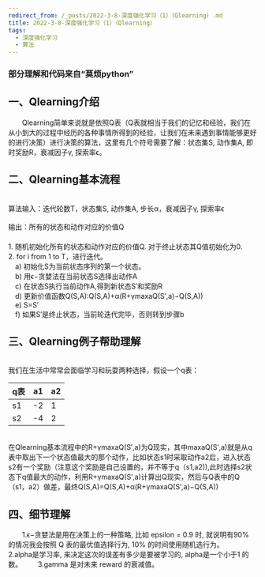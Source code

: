 ```yaml
---
redirect_from: /_posts/2022-3-8-深度强化学习（1）（Qlearning）.md
title: 2022-3-8-深度强化学习（1）（Qlearning）
tags: 
  - 深度强化学习
  - 算法
---
```


### 部分理解和代码来自“莫烦python”

## 一、Qlearning介绍
&emsp;&emsp;Qlearning简单来说就是依照Q表（Q表就相当于我们的记忆和经验，我们在从小到大的过程中经历的各种事情所得到的经验，让我们在未来遇到事情能够更好的进行决策）进行决策的算法，这里有几个符号需要了解：状态集S, 动作集A, 即时奖励R，衰减因子γ, 探索率ϵ。
 
## 二、Qlearning基本流程
  <br/>算法输入：迭代轮数T，状态集S, 动作集A, 步长α，衰减因子γ, 探索率ϵ</br>
  <br/>输出：所有的状态和动作对应的价值Q</br>
　<br/>1. 随机初始化所有的状态和动作对应的价值Q. 对于终止状态其Q值初始化为0.</br>
     2. for i from 1 to T，进行迭代。</br>
     &emsp;a) 初始化S为当前状态序列的第一个状态。</br>
     &emsp;b) 用ϵ−贪婪法在当前状态S选择出动作A</br>
     &emsp;c) 在状态S执行当前动作A,得到新状态S′和奖励R</br>
     &emsp;d)  更新价值函数Q(S,A):Q(S,A)+α(R+γmaxaQ(S′,a)−Q(S,A))</br>
     &emsp;e) S=S′</br>
     &emsp;f) 如果S′是终止状态，当前轮迭代完毕，否则转到步骤b</br>

## 三、Qlearning例子帮助理解
   <br/>我们在生活中常常会面临学习和玩耍两种选择，假设一个q表：</br>

   | q表 | a1  |a2|
   |  ----  | ----  |----|
   | s1  | -2 | 1|
   | s2  | -4 | 2|

   <br/>在Qlearning基本流程中的R+γmaxaQ(S′,a)为Q现实，其中maxaQ(S′,a)就是从q表中取出下一个状态值最大的那个动作，比如状态s1时采取动作a2后，进入状态s2有一个奖励（注意这个奖励是自己设置的，并不等于q（s1,a2)),此时选择s2状态下q值最大的动作，利用R+γmaxaQ(S′,a)计算出Q现实，然后与Q表中的Q（s1，a2）做差，最终Q(S,A)=Q(S,A)+α(R+γmaxaQ(S′,a)−Q(S,A))
   
## 四、细节理解</br>
   &emsp;&emsp;1.ϵ−贪婪法是用在决策上的一种策略, 比如 epsilon = 0.9 时, 就说明有90% 的情况我会按照 Q 表的最优值选择行为, 10% 的时间使用随机选行为。
   &emsp;&emsp;2.alpha是学习率, 来决定这次的误差有多少是要被学习的, alpha是一个小于1 的数。 
   &emsp;&emsp;3.gamma 是对未来 reward 的衰减值。
   
